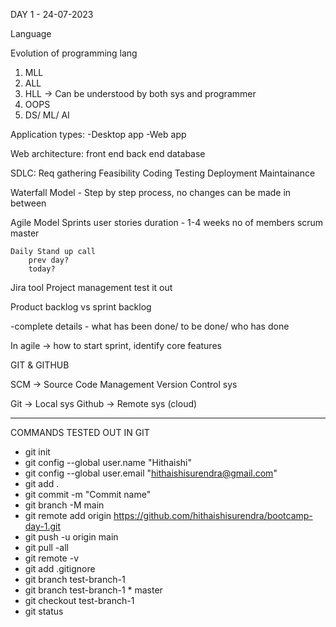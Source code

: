DAY 1 - 24-07-2023

Language

Evolution of programming lang

1. MLL
2. ALL
3. HLL -> Can be understood by both sys and programmer
4. OOPS
5. DS/ ML/ AI

Application types:
-Desktop app
-Web app

Web architecture:
    front end
    back end
    database

SDLC:
    Req gathering
    Feasibility
    Coding
    Testing
    Deployment
    Maintainance

Waterfall Model - Step by step process, no changes can be made in between

Agile Model
    Sprints
        user stories
        duration - 1-4 weeks
        no of members
        scrum master

    Daily Stand up call
        prev day?
        today?

Jira tool
    Project management
    test it out

Product backlog vs sprint backlog

-complete details   - what has been done/ to be done/ who has done

In agile -> how to start sprint, identify core features

GIT & GITHUB

SCM -> Source Code Management
    Version Control sys

Git -> Local sys
Github -> Remote sys (cloud)

*****************************************

COMMANDS TESTED OUT IN GIT

- git init
- git config --global user.name "Hithaishi" 
- git config --global user.email "hithaishisurendra@gmail.com" 
- git add .
- git commit -m "Commit name"
- git branch -M main
- git remote add origin https://github.com/hithaishisurendra/bootcamp-day-1.git
- git push -u origin main
- git pull -all
- git remote -v
- git add .gitignore 
- git branch test-branch-1  
- git branch test-branch-1 * master
- git checkout test-branch-1  
- git status